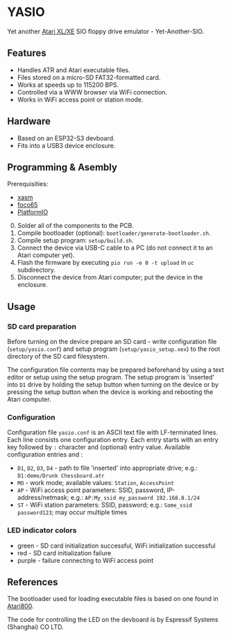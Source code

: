 YASIO
=====

Yet another [Atari XL/XE](http://en.wikipedia.org/wiki/Atari_8-bit_family) SIO
floppy drive emulator - Yet-Another-SIO.

Features
--------

* Handles ATR and Atari executable files.
* Files stored on a micro-SD FAT32-formatted card.
* Works at speeds up to 115200 BPS.
* Controlled via a WWW browser via WiFi connection.
* Works in WiFi access point or station mode.

Hardware
--------

* Based on an ESP32-S3 devboard.
* Fits into a USB3 device enclosure.

Programming & Asembly
---------------------

Prerequisities:

* [xasm](https://github.com/pfusik/xasm)
* [foco65](https://github.com/piotr-wiszowaty/foco65)
* [PlatformIO](https://platformio.org)

0. Solder all of the components to the PCB.
1. Compile bootloader (optional): `bootloader/generate-bootloader.sh`.
2. Compile setup program: `setup/build.sh`.
3. Connect the device via USB-C cable to a PC (do not connect it to an Atari
   computer yet).
4. Flash the firmware by executing `pio run -e 0 -t upload` in `uc`
   subdirectory.
5. Disconnect the device from Atari computer; put the device in the enclosure.

Usage
-----

### SD card preparation

Before turning on the device prepare an SD card - write configuration file
(`setup/yasio.conf`) and setup program (`setup/yasio_setup.xex`) to the root
directory of the SD card filesystem.

The configuration file contents may be prepared beforehand by using a text
editor or setup using the setup program. The setup program is 'inserted' into
`D1` drive by holding the setup button when turning on the device or by
pressing the setup button when the device is working and rebooting the Atari
computer.

### Configuration

Configuration file `yasio.conf` is an ASCII text file with LF-terminated lines.
Each line consists one configuration entry. Each entry starts with an entry key
followed by `:` character and (optional) entry value.
Available configuration entries and :

* `D1`, `D2`, `D3`, `D4` - path to file 'inserted' into appropriate drive;
  e.g.: `D1:demo/Drunk Chessboard.atr`
* `MO` - work mode; available values: `Station`, `AccessPoint`
* `AP` - WiFi access point parameters: SSID, password, IP-address/netmask;
  e.g.: `AP:My_ssid my_password 192.168.8.1/24`
* `ST` - WiFi station parameters: SSID, password; e.g.: `Some_ssid
  password123`; may occur multiple times

### LED indicator colors

* green - SD card initialization successful, WiFi initialization successful
* red - SD card initialization failure
* purple - failure connecting to WiFi access point

References
----------

The bootloader used for loading executable files is based on one
found in [Atari800](https://atari800.github.io/).

The code for controlling the LED on the devboard is by Espressif Systems
(Shanghai) CO LTD.
